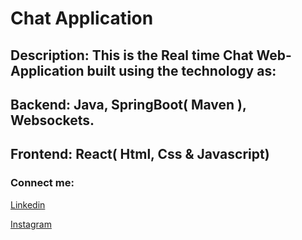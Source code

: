 # Chat Application

## Description: This is the Real time Chat Web-Application built using the technology as:
## Backend: Java, SpringBoot( Maven ), Websockets. 
## Frontend: React( Html, Css & Javascript)

### Connect me:
[Linkedin](https://www.linkedin.com/in/nirdesh-devadiya-55b408209)

[Instagram](https://instagram.com/nirdesh_devadiya)
